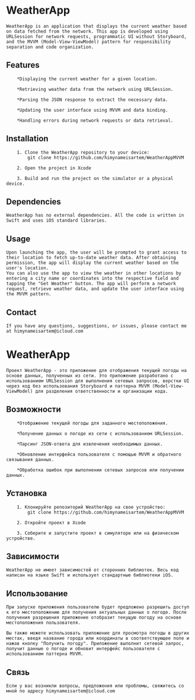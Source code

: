 #  WeatherApp

    WeatherApp is an application that displays the current weather based on data fetched from the network. This app is developed using URLSession for network requests, programmatic UI without Storyboard, and the MVVM (Model-View-ViewModel) pattern for responsibility separation and code organization.

## Features

        *Displaying the current weather for a given location.
    
        *Retrieving weather data from the network using URLSession.
    
        *Parsing the JSON response to extract the necessary data.
     
        *Updating the user interface using MVVM and data binding.
    
        *Handling errors during network requests or data retrieval.

## Installation

        1. Clone the WeatherApp repository to your device:
            git clone https://github.com/himynameisartem/WeatherAppMVVM

        2. Open the project in Xcode
     
        3. Build and run the project on the simulator or a physical device.

## Dependencies

    WeatherApp has no external dependencies. All the code is written in Swift and uses iOS standard libraries.

## Usage

    Upon launching the app, the user will be prompted to grant access to their location to fetch up-to-date weather data. After obtaining permission, the app will display the current weather based on the user's location.
    You can also use the app to view the weather in other locations by entering a city name or coordinates into the respective field and tapping the "Get Weather" button. The app will perform a network request, retrieve weather data, and update the user interface using the MVVM pattern.

## Contact

    If you have any questions, suggestions, or issues, please contact me at himynameisartem@icloud.com



#  WeatherApp

    Проект WeatherApp - это приложение для отображения текущей погоды на основе данных, полученных из сети. Это приложение разработано с использованием URLSession для выполнения сетевых запросов, верстки UI через код без использования Storyboard и паттерна MVVM (Model-View-ViewModel) для разделения ответственности и организации кода.

## Возможности

        *Отображение текущей погоды для заданного местоположения.
        
        *Получение данных о погоде из сети с использованием URLSession.
        
        *Парсинг JSON-ответа для извлечения необходимых данных.
        
        *Обновление интерфейса пользователя с помощью MVVM и обратного связывания данных.
        
        *Обработка ошибок при выполнении сетевых запросов или получении данных.

## Установка

        1. Клонируйте репозиторий WeatherApp на свое устройство:
            git clone https://github.com/himynameisartem/WeatherAppMVVM
        
        2. Откройте проект в Xcode

        3. Соберите и запустите проект в симуляторе или на физическом устройстве.

## Зависимости

    WeatherApp не имеет зависимостей от сторонних библиотек. Весь код написан на языке Swift и использует стандартные библиотеки iOS.

## Использование

    При запуске приложения пользователю будет предложено разрешить доступ к его местоположению для получения актуальных данных о погоде. После получения разрешения приложение отобразит текущую погоду на основе местоположения пользователя.

    Вы также можете использовать приложение для просмотра погоды в других местах, введя название города или координаты в соответствующее поле и нажав кнопку "Получить погоду". Приложение выполнит сетевой запрос, получит данные о погоде и обновит интерфейс пользователя с использованием паттерна MVVM.

## Связь

    Если у вас возникли вопросы, предложения или проблемы, свяжитесь со мной по адресу himynameisartem@icloud.com


